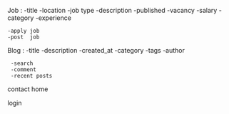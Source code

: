 Job :
    -title
    -location
    -job type
    -description
    -published
    -vacancy
    -salary
    -category
    -experience


    -apply job
    -post  job
   

Blog :
     -title
     -description
     -created_at
     -category
     -tags
     -author

     -search
     -comment
     -recent posts

contact
home


login